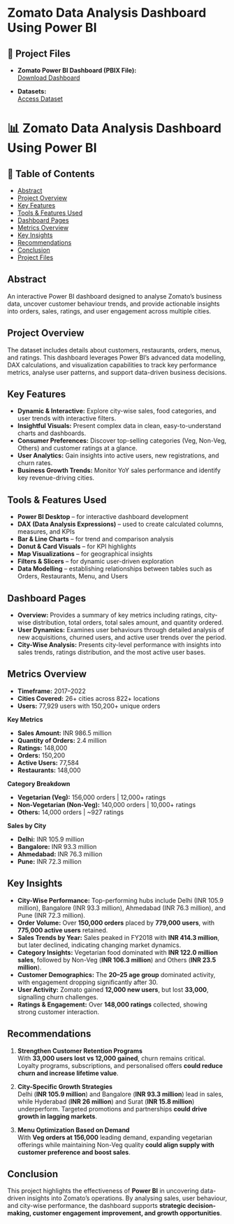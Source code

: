 # Zomato Data Analysis Dashboard Using Power BI

## 📂 Project Files

- **Zomato Power BI Dashboard (PBIX File):**  
  [Download Dashboard](https://drive.google.com/file/d/1RigQjE6XeHrNJLIk1iMOvHhNwvVkSuOF/view?usp=sharing)

- **Datasets:**  
  [Access Dataset](https://drive.google.com/drive/folders/1nCqnibGZQLGAKoOovD_f6cgYH2oCti-N?usp=sharing)

# 📊 Zomato Data Analysis Dashboard Using Power BI

## 📑 Table of Contents
- [Abstract](#abstract)
- [Project Overview](#project-overview)
- [Key Features](#key-features)
- [Tools & Features Used](#tools--features-used)
- [Dashboard Pages](#dashboard-pages)
- [Metrics Overview](#metrics-overview)
- [Key Insights](#key-insights)
- [Recommendations](#recommendations)
- [Conclusion](#conclusion)
- [Project Files](#-project-files)

## Abstract
An interactive Power BI dashboard designed to analyse Zomato’s business data, uncover customer behaviour trends, and provide actionable insights into orders, sales, ratings, and user engagement across multiple cities.

## Project Overview
The dataset includes details about customers, restaurants, orders, menus, and ratings. This dashboard leverages Power BI’s advanced data modelling, DAX calculations, and visualization capabilities to track key performance metrics, analyse user patterns, and support data-driven business decisions.

## Key Features
- **Dynamic & Interactive:** Explore city-wise sales, food categories, and user trends with interactive filters.  
- **Insightful Visuals:** Present complex data in clean, easy-to-understand charts and dashboards.  
- **Consumer Preferences:** Discover top-selling categories (Veg, Non-Veg, Others) and customer ratings at a glance.  
- **User Analytics:** Gain insights into active users, new registrations, and churn rates.  
- **Business Growth Trends:** Monitor YoY sales performance and identify key revenue-driving cities.  

## Tools & Features Used
- **Power BI Desktop** – for interactive dashboard development  
- **DAX (Data Analysis Expressions)** – used to create calculated columns, measures, and KPIs  
- **Bar & Line Charts** – for trend and comparison analysis  
- **Donut & Card Visuals** – for KPI highlights  
- **Map Visualizations** – for geographical insights  
- **Filters & Slicers** – for dynamic user-driven exploration  
- **Data Modelling** – establishing relationships between tables such as Orders, Restaurants, Menu, and Users  

## Dashboard Pages
- **Overview:** Provides a summary of key metrics including ratings, city-wise distribution, total orders, total sales amount, and quantity ordered.  
- **User Dynamics:** Examines user behaviours through detailed analysis of new acquisitions, churned users, and active user trends over the period.  
- **City-Wise Analysis:** Presents city-level performance with insights into sales trends, ratings distribution, and the most active user bases.  

## Metrics Overview
- **Timeframe:** 2017–2022  
- **Cities Covered:** 26+ cities across 822+ locations  
- **Users:** 77,929 users with 150,200+ unique orders  

**Key Metrics**  
- **Sales Amount:** INR 986.5 million  
- **Quantity of Orders:** 2.4 million  
- **Ratings:** 148,000  
- **Orders:** 150,200  
- **Active Users:** 77,584  
- **Restaurants:** 148,000  

**Category Breakdown**  
- **Vegetarian (Veg):** 156,000 orders | 12,000+ ratings  
- **Non-Vegetarian (Non-Veg):** 140,000 orders | 10,000+ ratings  
- **Others:** 14,000 orders | ~927 ratings  

**Sales by City**  
- **Delhi:** INR 105.9 million  
- **Bangalore:** INR 93.3 million  
- **Ahmedabad:** INR 76.3 million  
- **Pune:** INR 72.3 million  

## Key Insights
- **City-Wise Performance:** Top-performing hubs include Delhi (INR 105.9 million), Bangalore (INR 93.3 million), Ahmedabad (INR 76.3 million), and Pune (INR 72.3 million).  
- **Order Volume:** Over **150,000 orders** placed by **779,000 users**, with **775,000 active users** retained.  
- **Sales Trends by Year:** Sales peaked in FY2018 with **INR 414.3 million**, but later declined, indicating changing market dynamics.  
- **Category Insights:** Vegetarian food dominated with **INR 122.0 million sales**, followed by Non-Veg (**INR 106.3 million**) and Others (**INR 23.5 million**).  
- **Customer Demographics:** The **20–25 age group** dominated activity, with engagement dropping significantly after 30.  
- **User Activity:** Zomato gained **12,000 new users**, but lost **33,000**, signalling churn challenges.  
- **Ratings & Engagement:** Over **148,000 ratings** collected, showing strong customer interaction.  

## Recommendations
1. **Strengthen Customer Retention Programs**  
   With **33,000 users lost vs 12,000 gained**, churn remains critical. Loyalty programs, subscriptions, and personalised offers **could reduce churn and increase lifetime value**.  

2. **City-Specific Growth Strategies**  
   Delhi (**INR 105.9 million**) and Bangalore (**INR 93.3 million**) lead in sales, while Hyderabad (**INR 26 million**) and Surat (**INR 15.8 million**) underperform. Targeted promotions and partnerships **could drive growth in lagging markets**.  

3. **Menu Optimization Based on Demand**  
   With **Veg orders at 156,000** leading demand, expanding vegetarian offerings while maintaining Non-Veg quality **could align supply with customer preference and boost sales**.  

## Conclusion
This project highlights the effectiveness of **Power BI** in uncovering data-driven insights into Zomato’s operations. By analysing sales, user behaviour, and city-wise performance, the dashboard supports **strategic decision-making, customer engagement improvement, and growth opportunities**.
